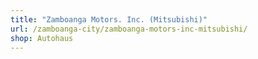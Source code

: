 ```yaml
---
title: "Zamboanga Motors. Inc. (Mitsubishi)"
url: /zamboanga-city/zamboanga-motors-inc-mitsubishi/
shop: Autohaus
---
```

